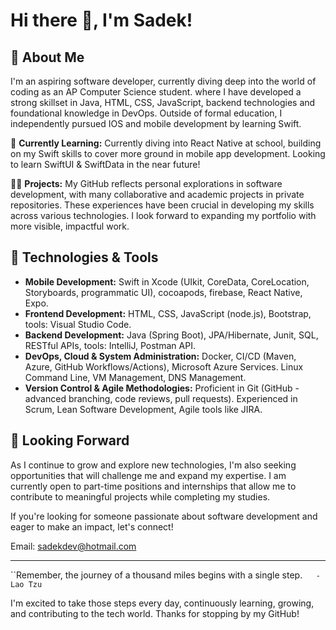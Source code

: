 # Hi there 👋, I'm Sadek!

## 🚀 About Me
I'm an aspiring software developer, currently diving deep into the world of coding as an AP Computer Science student. where I have developed a strong skillset in Java, HTML, CSS, JavaScript, backend technologies and foundational knowledge in DevOps. Outside of formal education, I independently pursued IOS and mobile development by learning Swift.

🌱 **Currently Learning:** Currently diving into React Native at school, building on my Swift skills to cover more ground in mobile app development. Looking to learn SwiftUI & SwiftData in the near future!

👨‍💻 **Projects:** My GitHub reflects personal explorations in software development, with many collaborative and academic projects in private repositories. These experiences have been crucial in developing my skills across various technologies. I look forward to expanding my portfolio with more visible, impactful work.

## 🔧 Technologies & Tools
- **Mobile Development:**  Swift in Xcode (UIkit, CoreData, CoreLocation, Storyboards, programmatic UI), cocoapods, firebase, React Native, Expo. 
- **Frontend Development:** HTML, CSS, JavaScript (node.js), Bootstrap, tools: Visual Studio Code.
- **Backend Development:** Java (Spring Boot), JPA/Hibernate, Junit, SQL, RESTful APIs, tools: IntelliJ, Postman API.
- **DevOps, Cloud & System Administration:** Docker, CI/CD (Maven, Azure, GitHub Workflows/Actions), Microsoft Azure Services. Linux Command Line, VM Management, DNS Management.
- **Version Control & Agile Methodologies:** Proficient in Git (GitHub - advanced branching, code reviews, pull requests). Experienced in Scrum, Lean Software Development, Agile tools like JIRA.


## 🔭 **Looking Forward**
As I continue to grow and explore new technologies, I'm also seeking opportunities that will challenge me and expand my expertise. I am currently open to part-time positions and internships that allow me to contribute to meaningful projects while completing my studies.

If you're looking for someone passionate about software development and eager to make an impact, let's connect!

Email: sadekdev@hotmail.com

---

``Remember, the journey of a thousand miles begins with a single step.`   - Lao Tzu`

I'm excited to take those steps every day, continuously learning, growing, and contributing to the tech world. Thanks for stopping by my GitHub!

